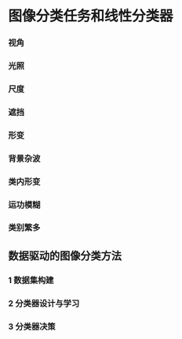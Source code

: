 # 图像分类任务和线性分类器



### 视角

### 光照

### 尺度

### 遮挡

### 形变

### 背景杂波

### 类内形变

### 运功模糊

### 类别繁多



## 数据驱动的图像分类方法

### 1 数据集构建

### 2 分类器设计与学习

### 3 分类器决策



